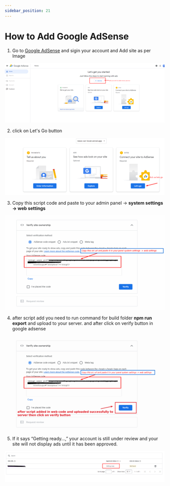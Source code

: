 ```yaml
---
sidebar_position: 21
---
```


# How to Add Google AdSense

1. Go to [Google AdSense](https://adsense.google.com/) and sigin your account and Add site as per Image

![adsense](/images/web/adsense.png)

2. click on Let's Go button

![adsense](/images/web/adsensesite.png)

3. Copy this script code and paste to your admin panel -> **system settings -> web settings**

![adsense](/images/web/first_verify.png)

4. after script add you need to run command for build folder **npm run export** and upload to your server. and after click on verify button in google adsense

![adsense](/images/web/verify.png)

5. If it says “Getting ready…,” your account is still under review and your site will not display ads until it has been approved.

![adsense](/images/web/under_re.png)